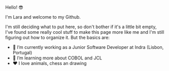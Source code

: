 Hello! 😎

I'm Lara and welcome to my Github.

I'm still deciding what to put here, so don't bother if it's a little bit empty, I've found some really cool stuff to make this page more like me and I'm still figuring out how to organize it.
But the basics are:

<!-- Topics About Me 
     Github default
      - 👯 I’m looking to collaborate on ...
      - 🤔 I’m looking for help with ...
      - 💬 Ask me about ...
      - 📫 How to reach me: ...
      - 😄 Pronouns: ...
      - ⚡ Fun fact: ... 
-->
- 🔭 I’m currently working as a Junior Software Developer at Indra (Lisbon, Portugal)
- 🌱 I’m learning more about COBOL and JCL
- ❤️ I love animals, chess an drawing

<!-- Github Stats 
     More: https://github.com/anuraghazra/github-readme-stats 
     <img align="center" src="https://github-readme-stats.vercel.app/api/wakatime/?username=LaraSMota&layout=compact&theme=highcontrast" />
     <img align="center" src="https://github-readme-stats.vercel.app/api/top-langs/?username=LaraSMota&layout=compact&theme=highcontrast" />
     <img align="center" src="https://github-readme-stats.vercel.app/api/?username=LaraSMota&theme=highcontrast" />
-->

<!-- Technolodges and Tools 
     From: https://towardsdatascience.com/build-a-stunning-readme-for-your-github-profile-9b80434fe5d7
     ![](https://img.shields.io/badge/OS-Windows-informational?style=flat&logo=windows&logoColor=white&color=2bbc8a)
     ![](https://img.shields.io/badge/IDE-Android%20Studio-informational?style=flat&logo=androidStudio&logoColor=white&color=2bbc8a)
-->

<!-- Badges 
[![Linkedin Badge](https://img.shields.io/badge/-Lara%20Mota-ffffff?style=flat-square&logo=Linkedin&logoColor=black&link=https://www.linkedin.com/in/lara-mota/?locale=en_US/)](https://www.linkedin.com/in/lara-mota/?locale=en_US/)
[![Gmail Badge](https://img.shields.io/badge/-devsmota@gmail.com-ffffff?style=flat-square&logo=Gmail&logoColor=black&link=mailto:devsmota@gmail.com)](mailto:devsmota@gmail.com)
-->
